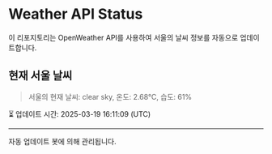 
# Weather API Status

이 리포지토리는 OpenWeather API를 사용하여 서울의 날씨 정보를 자동으로 업데이트합니다.

## 현재 서울 날씨
> 서울의 현재 날씨: clear sky, 온도: 2.68°C, 습도: 61%

⏳ 업데이트 시간: 2025-03-19 16:11:09 (UTC)

---
자동 업데이트 봇에 의해 관리됩니다.
